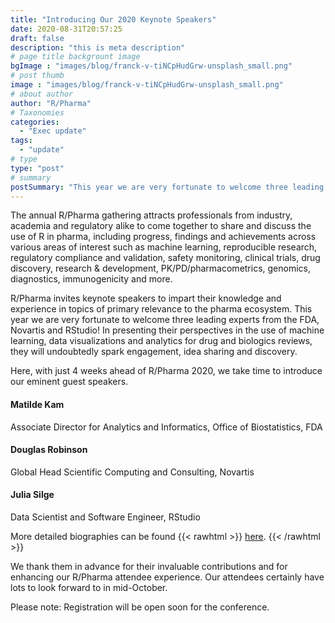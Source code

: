 ```yaml
---
title: "Introducing Our 2020 Keynote Speakers"
date: 2020-08-31T20:57:25
draft: false
description: "this is meta description"
# page title backgrount image
bgImage : "images/blog/franck-v-tiNCpHudGrw-unsplash_small.png"
# post thumb
image : "images/blog/franck-v-tiNCpHudGrw-unsplash_small.png"
# about author
author: "R/Pharma"
# Taxonomies
categories:
  - "Exec update"
tags:
  - "update"
# type
type: "post"
# summary
postSummary: "This year we are very fortunate to welcome three leading experts from the FDA, Novartis and RStudio!"
---
```


The annual R/Pharma gathering attracts professionals from industry, academia and regulatory alike to come together to share and discuss the use of R in pharma, including progress, findings and achievements across various areas of interest such as machine learning, reproducible research, regulatory compliance and validation, safety monitoring, clinical trials, drug discovery, research & development, PK/PD/pharmacometrics, genomics, diagnostics, immunogenicity and more.

R/Pharma invites keynote speakers to impart their knowledge and experience in topics of primary relevance to the pharma ecosystem. This year we are very fortunate to welcome three leading experts from the FDA, Novartis and RStudio! In presenting their perspectives in the use of machine learning, data visualizations and analytics for drug and biologics reviews, they will undoubtedly spark engagement, idea sharing and discovery.

Here, with just 4 weeks ahead of R/Pharma 2020, we take time to introduce our eminent guest speakers.

#### Matilde Kam
Associate Director for Analytics and Informatics, Office of Biostatistics, FDA

#### Douglas Robinson
Global Head Scientific Computing and Consulting, Novartis

#### Julia Silge
Data Scientist and Software Engineer, RStudio

More detailed biographies can be found 
{{< rawhtml >}}
<a href="/speaker" style="text-decoration: underline;">here</a>.
{{< /rawhtml >}}


We thank them in advance for their invaluable contributions and for enhancing our R/Pharma attendee experience. Our attendees certainly have lots to look forward to in mid-October.  

Please note: Registration will be open soon for the conference.


